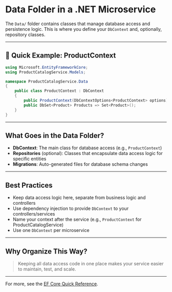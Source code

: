# Data Folder in a .NET Microservice

The `Data/` folder contains classes that manage database access and persistence logic. This is where you define your `DbContext` and, optionally, repository classes.

---

## 🚀 Quick Example: ProductContext

```csharp
using Microsoft.EntityFrameworkCore;
using ProductCatalogService.Models;

namespace ProductCatalogService.Data
{
    public class ProductContext : DbContext
    {
        public ProductContext(DbContextOptions<ProductContext> options) : base(options) { }
        public DbSet<Product> Products => Set<Product>();
    }
}
```

---

## What Goes in the Data Folder?
- **DbContext**: The main class for database access (e.g., `ProductContext`)
- **Repositories** (optional): Classes that encapsulate data access logic for specific entities
- **Migrations**: Auto-generated files for database schema changes

---

## Best Practices
- Keep data access logic here, separate from business logic and controllers
- Use dependency injection to provide `DbContext` to your controllers/services
- Name your context after the service (e.g., `ProductContext` for ProductCatalogService)
- Use one `DbContext` per microservice

---

## Why Organize This Way?
> Keeping all data access code in one place makes your service easier to maintain, test, and scale.

---

For more, see the [EF Core Quick Reference](./efcore-quickref.md).
